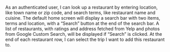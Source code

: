 As an authenticated user, I can look up a restaurant by entering location, like town name or zip code, and search terms, like restaurant name and cuisine. 
The default home screen will display a search bar with two items, terms and location, with a “Search” button at the end of the search bar. A list of restaurants, with ratings and address fetched from Yelp and photos from Google Custom Search, will be displayed if “Search” is clicked. At the end of each restaurant row, I can select the trip I want to add this restaurant to. 
